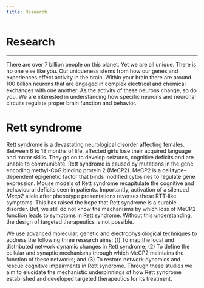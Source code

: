 ```yaml
---
title: Research
---
```


# Research
- - -

There are over 7 billion people on this planet. Yet we are all unique. There is no one else like you. Our uniqueness stems from how our genes and experiences effect activity in the brain. Within your brain there are around 100 billion neurons that are engaged in complex electrical and chemical exchanges with one another. As the activity of these neurons change, so do you. We are interested in understanding how specific neurons and neuronal circuits regulate proper brain function and behavior.

# Rett syndrome
Rett syndrome is a devastating neurological disorder affecting females. Between 6 to 18 months of life, affected girls lose their acquired language and motor skills. They go on to develop seizures, cognitive deficits and are unable to communicate. Rett syndrome is caused by mutations in the gene encoding methyl-CpG binding protein 2 (MeCP2). MeCP2 is a cell type-dependent epigenetic factor that binds modified cytosines to regulate gene expression. Mouse models of Rett syndrome recapitulate the cognitive and behavioural deficits seen in patients. Importantly, activation of a silenced *Mecp2* allele after phenotype presentations reverses these RTT-like symptoms. This has raised the hope that Rett syndrome is a curable disorder. But, we still do not know the mechanisms by which loss of MeCP2 function leads to symptoms in Rett syndrome. Without this understanding, the design of targeted therapeutics is not possible.

We use advanced molecular, genetic and electrophysiological techniques to address the following three research aims: (1) To map the local and distributed network dynamic changes in Rett syndrome; (2) To define the cellular and synaptic mechanisms through which MeCP2 maintains the function of these networks; and (3) To restore network dynamics and rescue cognitive impairments in Rett syndrome. Through these studies we aim to elucidate the mechanistic underpinnings of how Rett syndrome established and developed targeted therapeutics for its treatment.
